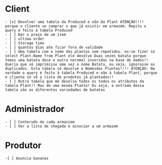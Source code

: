 # Client
	- [x] Devolver uma tabela da Produced e não da Plant ATENÇÂO!!!! porque o cliente so comprar o que já exixtir em armazém. Repito o query é feito á tabela Produced
	- [ ] Dar o preço de um item
	- [ ] ultima order
	- [ ] Storage time 
	- [ ] quantos dias ate ficar fora de validade
	- [ ] Uma tabela com o nome das plantas sem repetidos. ex:se fizer só select Plant.Name from Plant ele devolve Duas vezes batata porque temos uma batata doce e outra nornmal inseridas na base de dados!! Queria que só imprimisse uma vez o nome Batata, ou seja, ignorasse os duplicados. Esta tabela só devolve o Nomesdas Plantas!!!! ATENÇÂO: Na verdade o query é feito á tabela Produced e não á tabela Plant, porque o cliente só vê a lista de produtos já plantados!!
	- [ ] Outra tabela que me devolva todos os todos os atributos da tabela Plant!! Mas de uma mesma Planta! Ou seja, a entrada dessa tabela são as diferentes variedades de batatas
	
# Administrador
	- [ ] Conterudo de cada armazzem
	- [ ] Ver a lista de chegada e associar a um armazem

# Produtor
	-[ ] Anuncia bananas

